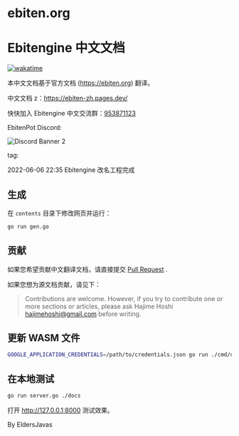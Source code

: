 # ebiten.org
# Ebitengine 中文文档

[![wakatime](https://wakatime.com/badge/github/EbitenPot/ebiten.org.svg)](https://wakatime.com/badge/github/EbitenPot/ebiten.org)

本中文文档基于官方文档 (<https://ebiten.org>) 翻译。

中文文档 z：<https://ebiten-zh.pages.dev/>

快快加入 Ebitengine 中文交流群：[953871123](https://jq.qq.com/?_wv=1027&k=XDKjyoa7)

EbitenPot Discord:

![Discord Banner 2](https://discordapp.com/api/guilds/926730113125605396/widget.png?style=banner2)

tag:

2022-06-06 22:35 Ebitengine 改名工程完成


## 生成
在 `contents` 目录下修改网页并运行：

```sh
go run gen.go
```

## 贡献

如果您希望贡献中文翻译文档，请直接提交 [Pull Request](https://github.com/EbitenPot/ebiten.org/pulls) .

如果您想为源文档贡献，请见下：
> Contributions are welcome. However, if you try to contribute one or more sections or articles, please ask Hajime Hoshi <hajimehoshi@gmail.com> before writing.

## 更新 WASM 文件

```sh
GOOGLE_APPLICATION_CREDENTIALS=/path/to/credentials.json go run ./cmd/uploadwasm/ -ebitenpath=../path/to/ebiten -upload
```

## 在本地测试

```sh
go run server.go ./docs
```

打开 <http://127.0.0.1:8000> 测试效果。

By EldersJavas
